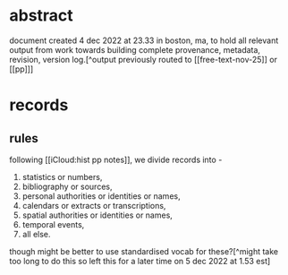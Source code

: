 # abstract

document created 4 dec 2022 at 23.33 in boston, ma, to hold all relevant output from work towards building complete provenance, metadata, revision, version log.[^output previously routed to [[free-text-nov-25]] or [[pp]]]


# records
## rules

following [[iCloud:hist pp notes]], we divide records into -
1. statistics or numbers,
2. bibliography or sources, 
3. personal authorities or identities or names, 
4. calendars or extracts or transcriptions, 
5. spatial authorities or identities or names, 
6. temporal events,
7. all else.

though might be better to use standardised vocab for these?[^might take too long to do this so left this for a later time on 5 dec 2022 at 1.53 est]
